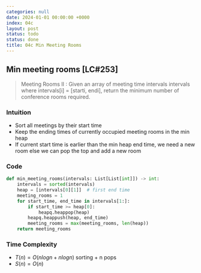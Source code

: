 ```yaml
---
categories: null
date: 2024-01-01 00:00:00 +0000
index: 04c
layout: post
status: todo
status: done
title: 04c Min Meeting Rooms
---
```


## Min meeting rooms [LC#253]
>  Meeting Rooms II :
> Given an array of meeting time intervals intervals where intervals[i] = [starti, endi], return the minimum number of conference rooms required.


### Intuition

- Sort all meetings by their start time
- Keep the ending times of currently occupied meeting rooms in the min heap
- If current start time is earlier than the min heap end time, we need a new room else we can pop the top and add a new room

### Code

```python
def min_meeting_rooms(intervals: List[List[int]]) -> int:
    intervals = sorted(intervals)
    heap = [intervals[0][1]]  # first end time
    meeting_rooms = 1
    for start_time, end_time in intervals[1:]:
        if start_time >= heap[0]:
            heapq.heappop(heap)
        heapq.heappush(heap, end_time)
        meeting_rooms = max(meeting_rooms, len(heap))
    return meeting_rooms
```
### Time Complexity
- $T(n)  = O(n log n + n log n)$ sorting + n pops
- $S(n) = O(n)$